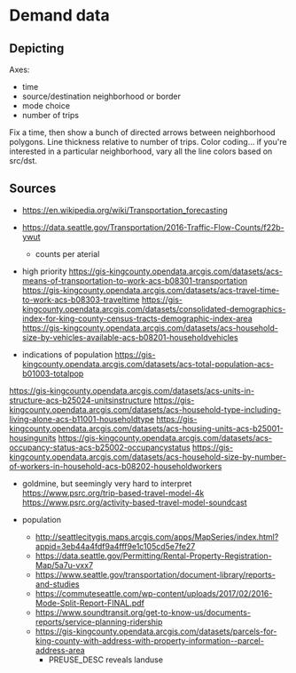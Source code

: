 # Demand data

## Depicting

Axes:
- time
- source/destination neighborhood or border
- mode choice
- number of trips

Fix a time, then show a bunch of directed arrows between neighborhood polygons.
Line thickness relative to number of trips. Color coding... if you're
interested in a particular neighborhood, vary all the line colors based on
src/dst.

## Sources

- https://en.wikipedia.org/wiki/Transportation_forecasting
- https://data.seattle.gov/Transportation/2016-Traffic-Flow-Counts/f22b-ywut
	- counts per aterial

- high priority
https://gis-kingcounty.opendata.arcgis.com/datasets/acs-means-of-transportation-to-work-acs-b08301-transportation
https://gis-kingcounty.opendata.arcgis.com/datasets/acs-travel-time-to-work-acs-b08303-traveltime
https://gis-kingcounty.opendata.arcgis.com/datasets/consolidated-demographics-index-for-king-county-census-tracts-demographic-index-area
https://gis-kingcounty.opendata.arcgis.com/datasets/acs-household-size-by-vehicles-available-acs-b08201-householdvehicles


- indications of population
https://gis-kingcounty.opendata.arcgis.com/datasets/acs-total-population-acs-b01003-totalpop

https://gis-kingcounty.opendata.arcgis.com/datasets/acs-units-in-structure-acs-b25024-unitsinstructure
https://gis-kingcounty.opendata.arcgis.com/datasets/acs-household-type-including-living-alone-acs-b11001-householdtype
https://gis-kingcounty.opendata.arcgis.com/datasets/acs-housing-units-acs-b25001-housingunits
https://gis-kingcounty.opendata.arcgis.com/datasets/acs-occupancy-status-acs-b25002-occupancystatus
https://gis-kingcounty.opendata.arcgis.com/datasets/acs-household-size-by-number-of-workers-in-household-acs-b08202-householdworkers

- goldmine, but seemingly very hard to interpret
https://www.psrc.org/trip-based-travel-model-4k
https://www.psrc.org/activity-based-travel-model-soundcast


- population
	- http://seattlecitygis.maps.arcgis.com/apps/MapSeries/index.html?appid=3eb44a4fdf9a4fff9e1c105cd5e7fe27
	- https://data.seattle.gov/Permitting/Rental-Property-Registration-Map/5a7u-vxx7
	- https://www.seattle.gov/transportation/document-library/reports-and-studies
	- https://commuteseattle.com/wp-content/uploads/2017/02/2016-Mode-Split-Report-FINAL.pdf
	- https://www.soundtransit.org/get-to-know-us/documents-reports/service-planning-ridership
	- https://gis-kingcounty.opendata.arcgis.com/datasets/parcels-for-king-county-with-address-with-property-information--parcel-address-area
		- PREUSE_DESC reveals landuse
